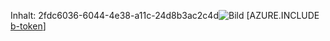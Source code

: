 Inhalt: 2fdc6036-6044-4e38-a11c-24d8b3ac2c4d![Bild](ff6ae6fe-c8bf-4041-86a7-ca175c96fe73.png)
[AZURE.INCLUDE [b-token](b5157871-07f2-4bd2-a592-8b1ca10fd2e0.md)]
